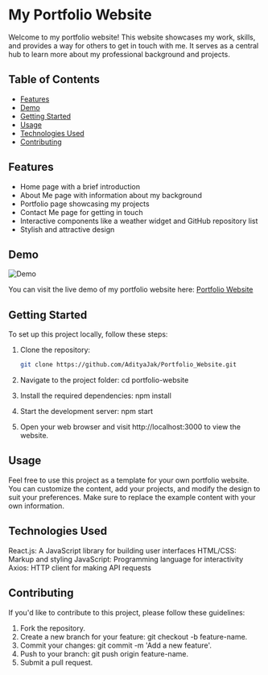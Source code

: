 # My Portfolio Website

Welcome to my portfolio website! This website showcases my work, skills, and provides a way for others to get in touch with me. It serves as a central hub to learn more about my professional background and projects.

## Table of Contents

- [Features](#features)
- [Demo](#demo)
- [Getting Started](#getting-started)
- [Usage](#usage)
- [Technologies Used](#technologies-used)
- [Contributing](#contributing)

## Features

- Home page with a brief introduction
- About Me page with information about my background
- Portfolio page showcasing my projects
- Contact Me page for getting in touch
- Interactive components like a weather widget and GitHub repository list
- Stylish and attractive design

## Demo

![Demo](public/demo.gif)

You can visit the live demo of my portfolio website here: [Portfolio Website](https://www.example.com)

## Getting Started

To set up this project locally, follow these steps:

1. Clone the repository:

   ```bash
   git clone https://github.com/AdityaJak/Portfolio_Website.git
   
2. Navigate to the project folder:
   cd portfolio-website

3. Install the required dependencies:
   npm install

4. Start the development server:
   npm start

5. Open your web browser and visit http://localhost:3000 to view the website.

## Usage

Feel free to use this project as a template for your own portfolio website. You can customize the content, add your projects, and modify the design to suit your preferences. Make sure to replace the example content with your own information.

## Technologies Used

React.js: A JavaScript library for building user interfaces
HTML/CSS: Markup and styling
JavaScript: Programming language for interactivity
Axios: HTTP client for making API requests

## Contributing

If you'd like to contribute to this project, please follow these guidelines:

1. Fork the repository.
2. Create a new branch for your feature: git checkout -b feature-name.
3. Commit your changes: git commit -m 'Add a new feature'.
4. Push to your branch: git push origin feature-name.
5. Submit a pull request.
